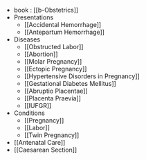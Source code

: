 - book : [[b-Obstetrics]]
- Presentations
	- [[Accidental Hemorrhage]]
	- [[Antepartum Hemorrhage]]
- Diseases
	- [[Obstructed Labor]]
	- [[Abortion]]
	- [[Molar Pregnancy]]
	- [[Ectopic Pregnancy]]
	- [[Hypertensive Disorders in Pregnancy]]
	- [[Gestational Diabetes Mellitus]]
	- [[Abruptio Placentae]]
	- [[Placenta Praevia]]
	- [[IUFGR]]
- Conditions
	- [[Pregnancy]]
	- [[Labor]]
	- [[Twin Pregnancy]]
- [[Antenatal Care]]
- [[Caesarean Section]]